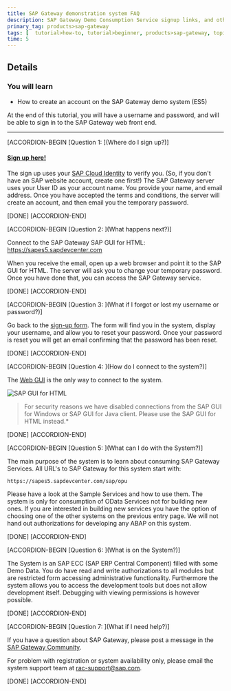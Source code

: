```yaml
---
title: SAP Gateway demonstration system FAQ
description: SAP Gateway Demo Consumption Service signup links, and other SAP Gateway trial-related FAQs
primary_tag: products>sap-gateway
tags: [  tutorial>how-to, tutorial>beginner, products>sap-gateway, topic>cloud, topic>odata ]
time: 5
---
```


## Details
### You will learn
  - How to create an account on the SAP Gateway demo system (ES5)  

At the end of this tutorial, you will have a username and password, and will be able to sign in to the SAP Gateway web front end.


---

[ACCORDION-BEGIN [Question 1: ](Where do I sign up?)]

#### [Sign up here!](https://register.sapdevcenter.com/SUPSignForms)

The sign up uses your [SAP Cloud Identity](https://accounts.sap.com/) to verify you.  (So, if you don't have an SAP website account, create one first!) The SAP Gateway server uses your User ID as your account name.  You provide your name, and email address.  Once you have accepted the terms and conditions, the server will create an account, and then email you the temporary password.

[DONE]
[ACCORDION-END]

[ACCORDION-BEGIN [Question 2: ](What happens next?)]

Connect to the SAP Gateway SAP GUI for HTML: <https://sapes5.sapdevcenter.com>

When you receive the email, open up a web browser and point it to the SAP GUI for HTML.  The server will ask you to change your temporary password.  Once you have done that, you can access the SAP Gateway service.


[DONE]
[ACCORDION-END]


[ACCORDION-BEGIN [Question 3: ](What if I forgot or lost my username or password?)]

Go back to the [sign-up form](https://register.sapdevcenter.com/SUPSignForms). The form will find you in the system, display your username, and allow you to reset your password. Once your password is reset you will get an email confirming that the password has been reset.


[DONE]
[ACCORDION-END]

[ACCORDION-BEGIN [Question 4: ](How do I connect to the system?)]

The [Web GUI](https://sapes5.sapdevcenter.com/) is the only way to connect to the system.

![SAP GUI for HTML](1.png)

>For security reasons we have disabled connections from the SAP GUI for Windows or SAP GUI for Java client.  Please use the SAP GUI for HTML instead.*


[DONE]
[ACCORDION-END]

[ACCORDION-BEGIN [Question 5: ](What can I do with the System?)]

The main purpose of the system is to learn about consuming SAP Gateway Services. All URL's to SAP Gateway for this system start with:

```URL
https://sapes5.sapdevcenter.com/sap/opu
```

Please have a look at the Sample Services and how to use them. The system is only for consumption of OData Services not for building new ones. If you are interested in building new services you have the option of choosing one of the other systems on the previous entry page. We will not hand out authorizations for developing any ABAP on this system.


[DONE]
[ACCORDION-END]

[ACCORDION-BEGIN [Question 6: ](What is on the System?)]

The System is an SAP ECC (SAP ERP Central Component) filled with some Demo Data. You do have read and write authorizations to all modules but are restricted form accessing administrative functionality. Furthermore the system allows you to access the development tools but does not allow development itself. Debugging with viewing permissions is however possible.


[DONE]
[ACCORDION-END]

[ACCORDION-BEGIN [Question 7: ](What if I need help?)]

If you have a question about SAP Gateway, please post a message in the [SAP Gateway Community](https://community.sap.com/topics/gateway).

For problem with registration or system availability only, please email the system support team at <a href="mailto:rac-support@sap.com">rac-support@sap.com</a>.

[DONE]
[ACCORDION-END]
